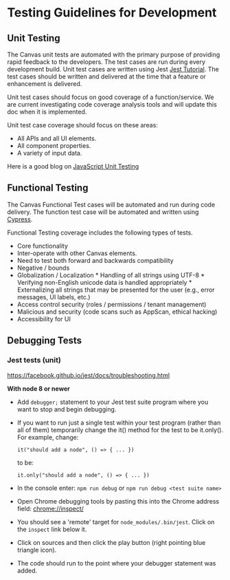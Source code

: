 # Testing Guidelines for Development
## Unit Testing
The Canvas unit tests are automated with the primary purpose of providing rapid feedback to the developers.  The test cases are run during every development build.   Unit test cases are written using Jest [Jest Tutorial](https://facebook.github.io/jest/docs/en/tutorial-react.html).  The test cases should be written and delivered at the time that a feature or enhancement is delivered.

Unit test cases should focus on good coverage of a function/service.  We are current investigating code coverage analysis tools and will update this doc when it is implemented.

Unit test case coverage should focus on these areas:

   * All APIs and all UI elements.
   * All component properties.
   * A variety of input data.

Here is a good blog on [JavaScript Unit Testing](https://medium.com/javascript-scene/what-every-unit-test-needs-f6cd34d9836d)


## Functional Testing
The Canvas Functional Test cases will be automated and run during code delivery.  The function test case will be automated and written using [Cypress](https://docs.cypress.io).

Functional Testing coverage includes the following types of tests.

* Core functionality
* Inter-operate with other Canvas elements.
* Need to test both forward and backwards compatibility
* Negative / bounds
* Globalization / Localization
      * Handling of all strings using UTF-8
      * Verifying non-English unicode data is handled appropriately
      * Externalizing all strings that may be presented for the user (e.g., error messages, UI labels, etc.)
* Access control security (roles / permissions / tenant management)
* Malicious and security (code scans such as AppScan, ethical hacking)
* Accessibility for UI

## Debugging Tests

### Jest tests (unit)
https://facebook.github.io/jest/docs/troubleshooting.html  

**With node 8 or newer**

- Add `debugger;` statement to your Jest test suite program where you want to stop and begin debugging.
- If you want to run just a single test within your test program (rather than all of them) temporarily change the it() method for the test to be it.only(). For example, change:

    `it("should add a node", () => { ... })`

    to be:

    `it.only("should add a node", () => { ... })`

- In the console enter: `npm run debug` or `npm run debug <test suite name>`
- Open Chrome debugging tools by pasting this into the Chrome address field: [chrome://inspect/](chrome://inspect/#devices)
- You should see a 'remote' target for `node_modules/.bin/jest`. Click on the `inspect` link below it.
- Click on sources and then click the play button (right pointing blue triangle icon).
- The code should run to the point where your debugger statement was added.
